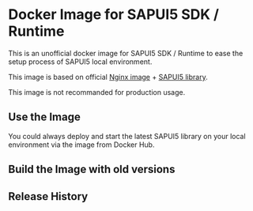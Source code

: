 # Docker Image for SAPUI5 SDK / Runtime

This is an unofficial docker image for SAPUI5 SDK / Runtime to ease the setup process of SAPUI5 local environment.

This image is based on official [Nginx image](https://hub.docker.com/_/nginx/) + [SAPUI5 library](https://tools.hana.ondemand.com/#sapui5).

This image is not recommanded for production usage.

## Use the Image

You could always deploy and start the latest SAPUI5 library on your local environment via the image from Docker Hub.


## Build the Image with old versions

## Release History